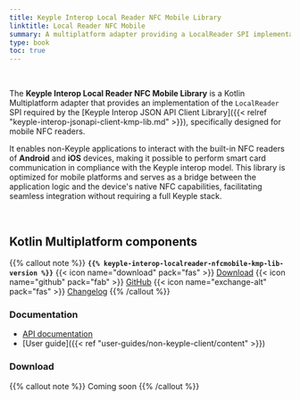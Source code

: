 ```yaml
---
title: Keyple Interop Local Reader NFC Mobile Library
linktitle: Local Reader NFC Mobile
summary: A multiplatform adapter providing a LocalReader SPI implementation to allow non-Keyple mobile applications to control their local NFC smart card reader.
type: book
toc: true
---
```


<br>

The **Keyple Interop Local Reader NFC Mobile Library** is a Kotlin Multiplatform adapter that provides an implementation of the
`LocalReader` SPI required by the 
[Keyple Interop JSON API Client Library]({{< relref "keyple-interop-jsonapi-client-kmp-lib.md" >}}),
specifically designed for mobile NFC readers.

It enables non-Keyple applications to interact with the built-in NFC readers of **Android** and **iOS** devices, 
making it
possible to perform smart card communication in compliance with the Keyple interop model. This library is optimized for
mobile platforms and serves as a bridge between the application logic and the device's native NFC capabilities,
facilitating seamless integration without requiring a full Keyple stack.

<br>

## Kotlin Multiplatform components

{{% callout note %}}
**`{{% keyple-interop-localreader-nfcmobile-kmp-lib-version %}}`**
<span class="component-metadata">{{< icon name="download" pack="fas" >}} [Download](#download)</span>
<span class="component-metadata">{{< icon name="github" pack="fab" >}} [GitHub](https://github.com/eclipse-keyple/keyple-interop-localreader-nfcmobile-kmp-lib/)</span>
<span class="component-metadata">{{< icon name="exchange-alt" pack="fas" >}} [Changelog](https://github.com/eclipse-keyple/keyple-interop-localreader-nfcmobile-kmp-lib/blob/main/CHANGELOG.md)</span>
{{% /callout %}}

### Documentation

* [API documentation](https://docs.keyple.org/keyple-interop-localreader-nfcmobile-kmp-lib)
* [User guide]({{< ref "user-guides/non-keyple-client/content" >}})

### Download

{{% callout note %}} Coming soon {{% /callout %}}

<!--

Here is a summary table describing the purpose and usage of each target module generated by this Kotlin Multiplatform
library, including the root (no-suffix) module and platform-specific variants:

<div id="download-table-1">

| Artifact ID                                                  | Format | Purpose                                 | Main Use Case                                             |
|--------------------------------------------------------------|--------|-----------------------------------------|-----------------------------------------------------------|
| `keyple-interop-localreader-nfcmobile-kmp-lib`               | `.jar` | Common code shared across all platforms | Used by multiplatform consumers to pull platform variants |
| `keyple-interop-localreader-nfcmobile-kmp-lib-android`       | `.aar` | Production Android apps                 | Integrated into final APK/AAB builds                      |
| `keyple-interop-localreader-nfcmobile-kmp-lib-android-debug` | `.aar` | Debug builds of Android apps            | Used for local development and debugging                  |
| iOS artifact                                                 | TBD    | iOS applications                        | Integrated into final iOS apps                            |

</div>
<style>
#download-table-1 table th:nth-child(1) {
    width: 28rem;
}
</style>

{{% callout note %}}
Key Notes:
- The root module serves as the entry point for consumers. When you add `implementation("[root-lib]")`, Gradle
  automatically selects the correct variant (jvm, android, etc.) based on the target platform.
- The platform-specific modules (android, jvm, etc.) contain compiled code that can be executed or packaged directly.
{{% /callout %}}

All deliverables are available directly from the [Maven Central Repository](https://central.sonatype.com/search?q=keyple-interop-localreader-nfcmobile-kmp-lib) or by using one of the project resource managers below:

{{< tabpane >}}
{{< tab header="Gradle Kotlin" >}}
{{< code lang="kotlin" copy="true">}}
implementation("org.eclipse.keyple:[ARTIFACT_ID]:{{% keyple-interop-localreader-nfcmobile-kmp-lib-version %}}")
{{< /code>}}
{{< /tab >}}
{{< tab header="Gradle Groovy" >}}
{{< code lang="gradle" copy="true">}}
implementation 'org.eclipse.keyple:[ARTIFACT_ID]:{{% keyple-interop-localreader-nfcmobile-kmp-lib-version %}}'
{{< /code>}}
{{< /tab >}}
{{< tab header="Maven" >}}
{{< code lang="xml" copy="true">}}
<dependency>
  <groupId>org.eclipse.keyple</groupId>
  <artifactId>[ARTIFACT_ID]</artifactId>
  <version>{{% keyple-interop-localreader-nfcmobile-kmp-lib-version %}}</version>
</dependency>
{{< /code>}}
{{< /tab >}}
{{< /tabpane >}}

-->